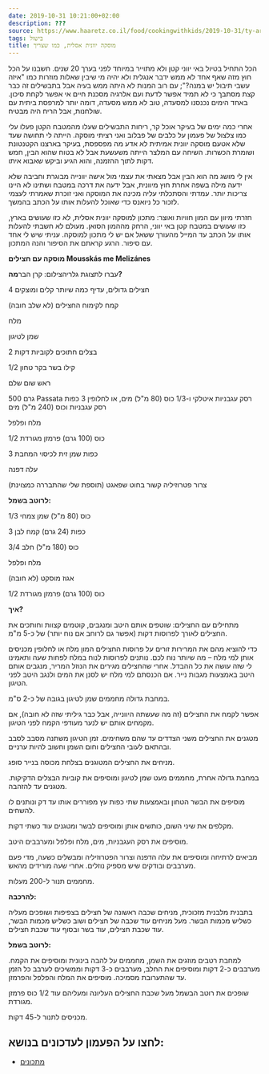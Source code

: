 ```yaml
---
date: 2019-10-31 10:21:00+02:00
description: ???
source: https://www.haaretz.co.il/food/cookingwithkids/2019-10-31/ty-article/0000017f-f8a4-d2d5-a9ff-f8ac4f830000
tags: בישול
title: מוסקה יוונית אסלית, כמו שצריך
---
```


הכל התחיל בטיול באי יווני קטן ולא מתוייר במיוחד לפני בערך 20 שנים. חשבנו על הכל חוץ מזה שאף אחד לא ממש ידבר אנגלית ולא יהיה מי שיבין שאלות מוזרות כמו "איזה עשבי תיבול יש במנה?"; עם רוב המנות לא היתה ממש בעיה אבל בתבשילים זה כבר קצת מסתבך כי לא תמיד אפשר לדעת ועם אלרגיה מסכנת חיים אי אפשר לקחת סיכון. באחד הימים נכנסנו למסעדה, טוב לא ממש מסעדה, דומה יותר למרפסת ביתית עם שולחנות, אבל הריח היה מבטיח.

אחרי כמה ימים של בעיקר אוכל קר, ריחות התבשילים שעלו מהמטבח הקטן פעלו עלי כמו צלצול של פעמון על כלבים של פבלוב ואני רציתי מוסקה. הייתה לי תחושה שעד שלא אטעם מוסקה יוונית אמיתית לא אדע מה מפספסת, בעיקר בארצנו הקטנטונת ושומרת הכשרות. השיחה עם המלצר הייתה משעשעת אבל לא בטוח שהוא הבין, חמש דקות לתוך ההזמנה, והוא הגיע וביקש שאבוא איתו.

אין לי מושג מה הוא הבין אבל מצאתי את עצמי מול אישה יוונייה מבוגרת וחביבה שלא ידעה מילה בשפה אחרת חוץ מיוונית, אבל ידעה את דרכה במטבח ושתינו לא היינו צריכות יותר. עמדתי והסתכלתי עליה מכינה את המוסקה ואני זוכרת שאמרתי לעצמי לזכור כל ניואנס כדי שאוכל להעלות אותו על הכתב בהמשך.

חזרתי מיוון עם המון חוויות ואוצר: מתכון למוסקה יוונית אסלית, לא כזו שעושים בארץ, כזו שעושים במטבח קטן באי יווני, הרחק מההמון הסואן. מעולם לא חשבתי להעלות אותו על הכתב עד המייל מהעורך ששאל אם יש לי מתכון למוסקה. עניתי שיש לי אחד עם סיפור. הרגע קראתם את הסיפור והנה המתכון.

**מוסקה עם חצילים Mousskás me Melizánes**

 עברו לתצוגת גלריהצילום: קרן הבר**מה?**

4 חצילים גדולים, עדיף כמה שיותר קלים ומוצקים

קמח לקימוח החצילים (לא שלב חובה)

מלח

שמן לטיגון

2 בצלים חתוכים לקוביות דקות

1/2 קילו בשר בקר טחון

ראש שום שלם

500 גרם Passata רסק עגבניות איטלקי ו-1/3 כוס (80 מ"ל) מים, או לחלופין 3 כפות רסק עגבניות וכוס (240 מ"ל) מים

מלח ופלפל

1/2 כוס (100 גרם) פרמזן מגורדת

3 כפות שמן זית לכיסוי המחבת

עלה דפנה

צרור פטרוזיליה קשור בחוט שפאגט (תוספת שלי שהתבררה כמצוינת)

**לרוטב בשמל:**

1/3 כוס (80 מ"ל) שמן צמחי

3 כפות (24 גרם) קמח לבן

3/4 כוס (180 מ"ל) חלב

מלח ופלפל

אגוז מוסקט (לא חובה)

1/2 כוס (100 גרם) פרמזן מגורדת

**איך?**

מתחילים עם החצילים: שוטפים אותם היטב ומנגבים, קוטמים קצוות וחותכים את החצילים לאורך לפרוסות דקות (אפשר גם לרוחב אם נוח יותר) של כ-5 מ"מ.

כדי להוציא מהם את המרירות זורים על פרוסות החצילים המון מלח או לחלופין מכניסים אותן למי מלח – מה שיותר נוח לכם. נותנים לפרוסות לנוח במלח לפחות שעה ותאמינו לי שזה עושה את כל ההבדל. אחרי שהחצילים מגירים את הנוזל המריר, מנגבים אותם היטב באמצעות מגבות נייר. אם הכנסתם למי מלח יש לסנן את המים ולנגב היטב לפני הטיגון.

במחבת גדולה מחממים שמן לטיגון בגובה של כ-2 ס"מ.

אפשר לקמח את החצילים (זה מה שעשתה היוונייה, אבל כבר גיליתי שזה לא חובה), אם מקמחים אותם יש לנער מעודפי הקמח לפני הטיגון.

מטגנים את החצילים משני הצדדים עד שהם משחימים. זמן הטיגון משתנה מסבב לסבב ובהתאם לעובי החצילים וחום השמן וחשוב להיות ערניים.

מניחים את החצילים המטוגנים בצלחת מכוסה בנייר סופג.

במחבת גדולה אחרת, מחממים מעט שמן לטיגון ומוסיפים את קוביות הבצלים הדקיקות. מטגנים עד להזהבה.

מוסיפים את הבשר הטחון ובאמצעות שתי כפות עץ מפוררים אותו עד דק ונותנים לו להשחים.

מקלפים את שיני השום, כותשים אותן ומוסיפים לבשר ומטגנים עוד כשתי דקות.

מוסיפים את רסק העגבניות, מים, מלח ופלפל ומערבבים היטב.

מביאים לרתיחה ומוסיפים את עלה הדפנה וצרור הפטרוזיליה ומבשלים כשעה, מדי פעם מערבבים ובודקים שיש מספיק נוזלים. אחרי שעה מורידים מהאש.

מחממים תנור ל-200 מעלות.

**להרכבה:**

בתבנית מלבנית מזכוכית, מניחים שכבה ראשונה של חצילים בצפיפות ושופכים מעליה כשליש מכמות הבשר. מעל מניחים עוד שכבה של חצילים ושוב כשליש מכמות הבשר, עוד שכבת חצילים, עוד בשר ובסוף עוד שכבת חצילים.

**לרוטב בשמל:**

למחבת רטבים מוזגים את השמן, מחממים על להבה בינונית ומוסיפים את הקמח. מערבבים כ-2 דקות ומוסיפים את החלב, מערבבים כ-3 דקות וממשיכים לערבב כל הזמן עד שהתערובת מסמיכה. מוסיפים את המלח והפלפל והפרמזן.

שופכים את רוטב הבשמל מעל שכבת החצילים העליונה ומעליהם עוד 1/2 כוס פרמזן מגורדת.

מכניסים לתנור ל-45 דקות.

לחצו על הפעמון לעדכונים בנושא:
------------------------------

* [מתכונים](/ty-tag/recipes-0000017f-da28-dea8-a77f-de6a4ba50000)